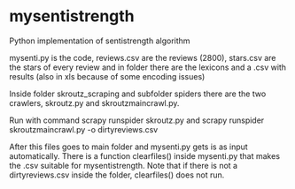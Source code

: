 # mysentistrength
Python implementation of sentistrength algorithm


mysenti.py is the code, reviews.csv are the reviews (2800), stars.csv are the stars of every review and in folder there are the lexicons and a .csv with results
(also in xls because of some encoding issues)


Inside folder skroutz_scraping and subfolder spiders there are the two crawlers, skroutz.py and skroutzmaincrawl.py.

Run with command 
scrapy runspider skroutz.py
and
scrapy runspider skroutzmaincrawl.py -o dirtyreviews.csv

After this files goes to main folder and mysenti.py gets is as input automatically. There is a function clearfiles() inside mysenti.py that makes the .csv suitable for mysentistrength. Note that if there is not a dirtyreviews.csv inside the folder, clearfiles() does not run.
